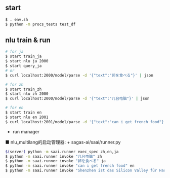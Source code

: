 ## start
```bash
$ . env.sh 
$ python -m procs_tests test_df
```

## nlu train & run
```sh
# for ja
$ start train_ja
$ start nlu ja 2000
$ start query_ja
# or
$ curl localhost:2000/model/parse -d '{"text":"卵を食べる"}' | json

# for zh
$ start train_zh
$ start nlu zh 2000
$ curl localhost:2000/model/parse -d '{"text":"几台电脑"}' | json

# for en
$ start train en
$ start nlu en 2001
$ curl localhost:2001/model/parse -d '{"text":"can i get french food"}' | json
```

+ run manager

■ nlu_multilang的启动管理器:
    + sagas-ai/saai/runner.py

```sh
$(server) python -m saai.runner exec_spec zh,en,ja
$ python -m saai.runner invoke "几台电脑" zh
$ python -m saai.runner invoke "卵を食べる" ja
$ python -m saai.runner invoke "can i get french food" en
$ python -m saai.runner invoke "Shenzhen ist das Silicon Valley für Hardware-Firmen" de
```

